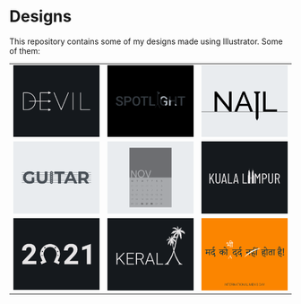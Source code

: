 # Designs
This repository contains some of my designs made using Illustrator.
Some of them:
<table>
    <tr>
      <td><img src="2020-12/png/10.12.2020.png"></td>
      <td><img src="2020-11/png/21.11.2020.png"></td>
      <td><img src="2020-11/png/24.11.2020.png"></td>
    </tr>
    <tr>
      <td><img src="2020-12/png/02.12.2020.png"></td>
      <td><img src="2020-11/png/26.11.2020.png"></td>
      <td><img src="2020-12/png/29.12.2020.png"></td>
    </tr>
    <tr>
      <td><img src="2021-01/png/01.01.2021.png"></td>
      <td><img src="2020-12/png/25.12.2020.png"></td>
      <td><img src="2020-11/png/19.11.2020.png"></td>
    </tr>
</table>
